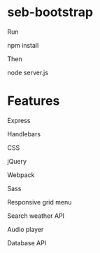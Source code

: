 # seb-bootstrap

Run

npm install

Then

node server.js

# Features

Express

Handlebars

CSS

jQuery

Webpack

Sass

Responsive grid menu

Search weather API

Audio player

Database API
